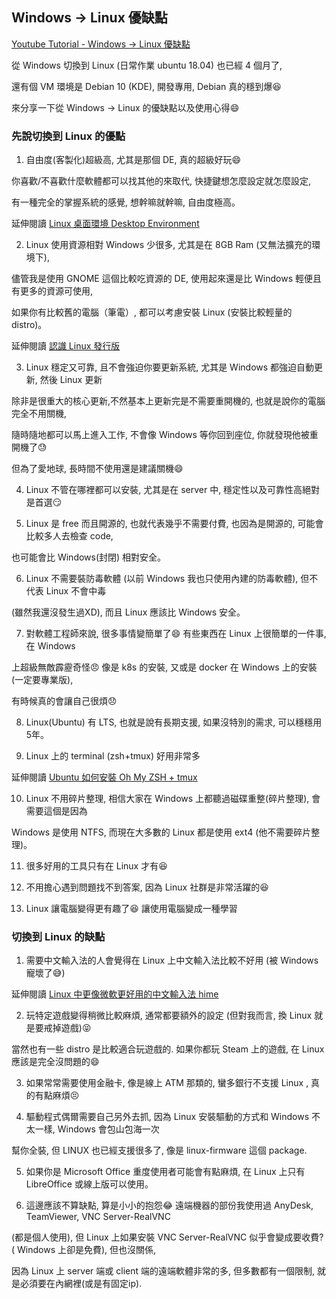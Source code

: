 ## Windows -> Linux 優缺點

[Youtube Tutorial - Windows -> Linux 優缺點](https://youtu.be/wCQv7rfv69Q)

從 Windows 切換到 Linux (日常作業 ubuntu 18.04) 也已經 4 個月了,

還有個 VM 環境是 Debian 10 (KDE), 開發專用, Debian 真的穩到爆:satisfied:

來分享一下從 Windows -> Linux 的優缺點以及使用心得:smile:

### 先說切換到 Linux 的優點

1. 自由度(客製化)超級高, 尤其是那個 DE, 真的超級好玩:smile:

你喜歡/不喜歡什麼軟體都可以找其他的來取代, 快捷鍵想怎麼設定就怎麼設定,

有一種完全的掌握系統的感覺, 想幹嘛就幹嘛, 自由度極高。

延伸閱讀 [Linux 桌面環境 Desktop Environment](https://github.com/twtrubiks/linux-note/tree/master/linux-de)

2. Linux 使用資源相對 Windows 少很多, 尤其是在 8GB Ram (又無法擴充的環境下),

儘管我是使用 GNOME 這個比較吃資源的 DE, 使用起來還是比 Windows 輕便且有更多的資源可使用,

如果你有比較舊的電腦（筆電）, 都可以考慮安裝 Linux (安裝比較輕量的 distro)。

延伸閱讀 [認識 Linux 發行版](https://github.com/twtrubiks/linux-note/tree/master/linux-distro)

3. Linux 穩定又可靠, 且不會強迫你要更新系統, 尤其是 Windows 都強迫自動更新, 然後 Linux 更新

除非是很重大的核心更新,不然基本上更新完是不需要重開機的, 也就是說你的電腦完全不用關機,

隨時隨地都可以馬上進入工作, 不會像 Windows 等你回到座位, 你就發現他被重開機了:sweat:

但為了愛地球, 長時間不使用還是建議關機:smile:

4. Linux 不管在哪裡都可以安裝, 尤其是在 server 中, 穩定性以及可靠性高絕對是首選:smirk:

5. Linux 是 free 而且開源的, 也就代表幾乎不需要付費, 也因為是開源的, 可能會比較多人去檢查 code,

也可能會比 Windows(封閉) 相對安全。

6. Linux 不需要裝防毒軟體 (以前 Windows 我也只使用內建的防毒軟體), 但不代表 Linux 不會中毒

(雖然我還沒發生過XD), 而且 Linux 應該比 Windows 安全。

7. 對軟體工程師來說, 很多事情變簡單了:smile: 有些東西在 Linux 上很簡單的一件事, 在 Windows

上超級無敵霹靂奇怪:angry: 像是 k8s 的安裝, 又或是 docker 在 Windows 上的安裝(一定要專業版),

有時候真的會讓自己很煩:disappointed:

8. Linux(Ubuntu) 有 LTS, 也就是說有長期支援, 如果沒特別的需求, 可以穩穩用5年。

9. Linux 上的 terminal (zsh+tmux) 好用非常多

延伸閱讀 [Ubuntu 如何安裝 Oh My ZSH + tmux](https://github.com/twtrubiks/Linux-note/tree/master/zsh-tmux-tutorual)

10. Linux 不用碎片整理, 相信大家在 Windows 上都聽過磁碟重整(碎片整理), 會需要這個是因為

Windows 是使用 NTFS, 而現在大多數的 Linux 都是使用 ext4 (他不需要碎片整理)。

11. 很多好用的工具只有在 Linux 才有:satisfied:

12. 不用擔心遇到問題找不到答案, 因為 Linux 社群是非常活躍的:satisfied:

13. Linux 讓電腦變得更有趣了:laughing: 讓使用電腦變成一種學習

### 切換到 Linux 的缺點

1. 需要中文輸入法的人會覺得在 Linux 上中文輸入法比較不好用 (被 Windows 寵壞了:sweat_smile:)

延伸閱讀 [Linux 中更像微軟更好用的中文輸入法 hime](https://github.com/twtrubiks/Linux-note/tree/master/hime-tutorial)

2. 玩特定遊戲變得稍微比較麻煩, 通常都要額外的設定 (但對我而言, 換 Linux 就是要戒掉遊戲):stuck_out_tongue_closed_eyes:

當然也有一些 distro 是比較適合玩遊戲的. 如果你都玩 Steam 上的遊戲, 在 Linux 應該是完全沒問題的:smile:

3. 如果常常需要使用金融卡, 像是線上 ATM 那類的, 蠻多銀行不支援 Linux , 真的有點麻煩:persevere:

4. 驅動程式偶爾需要自己另外去抓, 因為 Linux 安裝驅動的方式和 Windows 不太一樣, Windows 會包山包海一次

幫你全裝, 但 LINUX 也已經支援很多了, 像是 linux-firmware 這個 package.

5. 如果你是 Microsoft Office 重度使用者可能會有點麻煩, 在 Linux 上只有 LibreOffice  或線上版可以使用。

6. 這邊應該不算缺點, 算是小小的抱怨:joy: 遠端機器的部份我使用過 AnyDesk,  TeamViewer,  VNC Server-RealVNC

(都是個人使用), 但 Linux 上如果安裝 VNC Server-RealVNC 似乎會變成要收費? ( Windows 上卻是免費), 但也沒關係,

因為 Linux 上 server 端或 client 端的遠端軟體非常的多, 但多數都有一個限制, 就是必須要在內網裡(或是有固定ip).
